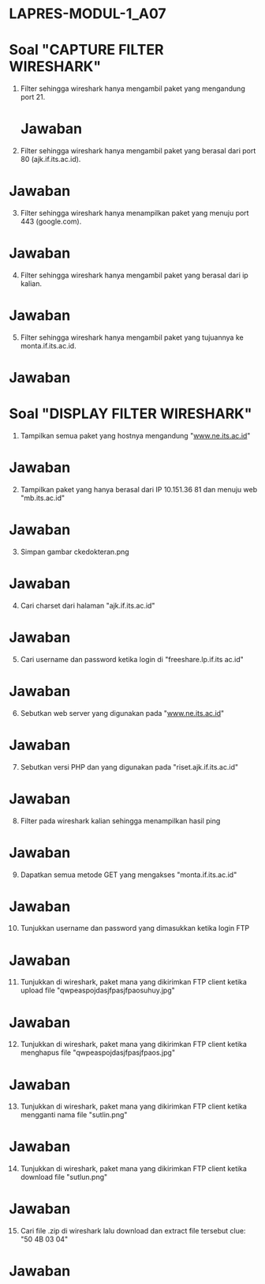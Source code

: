 # LAPRES-MODUL-1_A07

 # Soal "CAPTURE FILTER WIRESHARK"

1) Filter sehingga wireshark hanya mengambil paket yang mengandung port 21.
     # Jawaban
    
2) Filter sehingga wireshark hanya mengambil paket yang berasal dari port 80 (ajk.if.its.ac.id).
 # Jawaban
    
3) Filter sehingga wireshark hanya menampilkan paket yang menuju port 443 (google.com).
 # Jawaban
    
4) Filter sehingga wireshark hanya mengambil paket yang berasal dari ip kalian.
 # Jawaban
    
5) Filter sehingga wireshark hanya mengambil paket yang tujuannya ke monta.if.its.ac.id.
 # Jawaban
   
 # Soal "DISPLAY FILTER WIRESHARK"
1)  Tampilkan semua paket yang hostnya mengandung "www.ne.its.ac.id"
 # Jawaban
2)  Tampilkan paket yang hanya berasal dari IP 10.151.36 81 dan menuju web "mb.its.ac.id"
 # Jawaban
3)  Simpan gambar ckedokteran.png
 # Jawaban
4)  Cari charset dari halaman "ajk.if.its.ac.id"
 # Jawaban
5)  Cari username dan password ketika login di "freeshare.lp.if.its ac.id"
 # Jawaban
6)  Sebutkan web server yang digunakan pada "www.ne.its.ac.id"
 # Jawaban
7)  Sebutkan versi PHP dan yang digunakan pada "riset.ajk.if.its.ac.id"
 # Jawaban
8)  Filter pada wireshark kalian sehingga menampilkan hasil ping
 # Jawaban
9)  Dapatkan semua metode GET yang mengakses "monta.if.its.ac.id"
 # Jawaban
10) Tunjukkan username dan password yang dimasukkan ketika login FTP
 # Jawaban
11) Tunjukkan di wireshark, paket mana yang dikirimkan FTP client ketika upload file "qwpeaspojdasjfpasjfpaosuhuy.jpg"
 # Jawaban
12) Tunjukkan di wireshark, paket mana yang dikirimkan FTP client ketika menghapus file "qwpeaspojdasjfpasjfpaos.jpg"
 # Jawaban
13) Tunjukkan di wireshark, paket mana yang dikirimkan FTP client ketika mengganti nama file "sutlin.png"
 # Jawaban
14) Tunjukkan di wireshark, paket mana yang dikirimkan FTP client ketika download file "sutlun.png"
 # Jawaban
15) Cari file .zip di wireshark lalu download dan extract file tersebut 
    clue: "50 4B 03 04"
 # Jawaban
